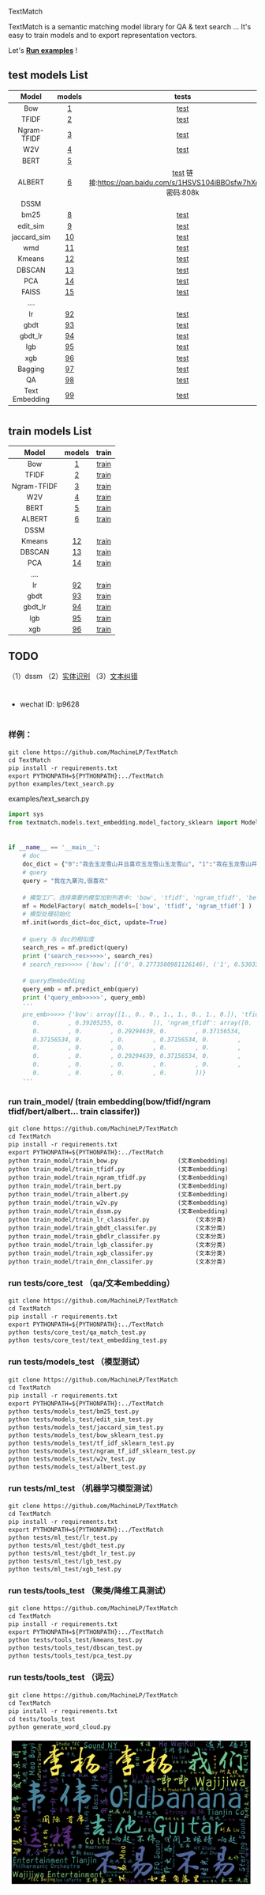
TextMatch

TextMatch is a semantic matching model library for QA & text search ...  It's easy to train models and to export representation vectors.

Let's [**Run examples**](./EXAMPLES.md) !

## test models List

|         Model       |   models   |    tests   |  
| :-----------------: | :---------:| :---------:|
|  Bow  | [1](./textmatch/models/text_embedding/bow_sklearn.py)                    | [test](./tests/models_test/bow_sklearn_test.py) |
| TFIDF | [2](./textmatch/models/text_embedding/tf_idf_sklearn.py)                 | [test](./tests/models_test/tf_idf_sklearn_test.py) |
| Ngram-TFIDF     | [3](./textmatch/models/text_embedding/ngram_tf_idf_sklearn.py) | [test](./tests/models_test/ngram_tf_idf_sklearn_test.py) |
| W2V     | [4](./textmatch/models/text_embedding/w2v.py)                          | [test](./tests/models_test/w2v_test.py) |
| BERT    | [5](./textmatch/models/text_embedding/bert_embedding.py)               | |
| ALBERT  | [6](./textmatch/models/text_embedding/albert_embedding.py)             | [test](./tests/models_test/albert_embedding_test.py) 链接:https://pan.baidu.com/s/1HSVS104iBBOsfw7hXdyqLQ  密码:808k |
| DSSM    |  |  |
| bm25    | [8](./textmatch/models/text_search/bm25.py)  | [test](./tests/models_test/bm25_test.py) |
| edit_sim    | [9](./textmatch/models/text_search/edit_sim.py)  | [test](./tests/models_test/edit_sim_test.py) |
| jaccard_sim    | [10](./textmatch/models/text_search/jaccard_sim.py)  | [test](./tests/models_test/jaccard_sim_test.py) |
| wmd    | [11](./tests/models_test/wmd_test.py)  | [test](./tests/models_test/wmd_test.py) |
| Kmeans    | [12](./textmatch/tools/clustering/kmeans.py)  | [test](./tests/tools_test/kmeans_test.py) |
| DBSCAN    | [13](./textmatch/tools/clustering/dbscan.py)  | [test](./tests/tools_test/dbscan_test.py) |
| PCA    | [14](./textmatch/tools/decomposition/pca.py)  | [test](./tests/tools_test/pca_test.py) |
| FAISS  | [15](./textmatch/tools/faiss/faiss.py)  | [test](./tests/tools_test/faiss_test.py) |
| ....    |  |  |
| lr    | [92](./textmatch/models/ml/lr.py) | [test](./tests/ml_test/lr_test.py) |
| gbdt    | [93](./textmatch/models/ml/gbdt.py) | [test](./tests/ml_test/gbdt_test.py) |
| gbdt_lr    | [94](./textmatch/models/ml/gbdt_lr.py) | [test](./tests/ml_test/gbdt_lr_test.py) |
| lgb    | [95](./textmatch/models/ml/lgb.py) | [test](./tests/ml_test/lgb_test.py) |
| xgb    | [96](./textmatch/models/ml/xgb.py) | [test](./tests/ml_test/xgb_test.py) |
| Bagging    | [97](./textmatch/models/text_embedding/model_factory_sklearn.py)     | [test](./tests/models_test/factory_test.py)  |
| QA    | [98](./textmatch/core/qa_match.py)     | [test](./tests/core_test/qa_match_test.py)  |
| Text Embedding    | [99](./textmatch/core/text_embedding.py)     | [test](./tests/core_test/text_embedding_test.py)  |

# 

## train models List
|         Model       |   models   |    train   |  
| :-----------------: | :---------:| :---------:|
|  Bow  | [1](./textmatch/models/text_embedding/bow_sklearn.py)                    | [train](./train_model/train_bow.py) |
| TFIDF | [2](./textmatch/models/text_embedding/tf_idf_sklearn.py)                 | [train](./train_model/train_tfidf.py) |
| Ngram-TFIDF     | [3](./textmatch/models/text_embedding/ngram_tf_idf_sklearn.py) | [train](./train_model/train_ngram_tfidf.py) |
| W2V     | [4](./textmatch/models/text_embedding/w2v.py)                          | [train](./train_model/train_w2v.py) |
| BERT    | [5](./textmatch/models/text_embedding/bert_embedding.py)               | [train](./train_model/train_bert.py) |
| ALBERT  | [6](./textmatch/models/text_embedding/albert_embedding.py)             | [train](./train_model/train_albert.py) |
| DSSM    |  |  |
| Kmeans    | [12](./textmatch/tools/clustering/kmeans.py)  | [train](./tests/tools_test/kmeans_test.py) |
| DBSCAN    | [13](./textmatch/tools/clustering/dbscan.py)  | [train](./tests/tools_test/dbscan_test.py) |
| PCA    | [14](./textmatch/tools/decomposition/pca.py)  | [train](./tests/tools_test/pca_test.py) |
| ....    |  |  |
| lr    | [92](./textmatch/models/ml/lr.py) | [train](./train_model/train_lr_classifer.py) |
| gbdt    | [93](./textmatch/models/ml/gbdt.py) | [train](./train_model/train_gbdt_classifer.py) |
| gbdt_lr    | [94](./textmatch/models/ml/gbdt_lr.py) | [train](./train_model/train_gbdtlr_classifer.py) |
| lgb    | [95](./textmatch/models/ml/lgb.py) | [train](./train_model/train_lgb_classifer.py) |
| xgb    | [96](./textmatch/models/ml/xgb.py) | [train](./train_model/train_xgb_classifer.py) |




## TODO
（1）dssm
（2）[实体识别](https://github.com/bojone/bert4keras/blob/master/examples/task_sequence_labeling_ner_crf.py)
（3）[文本纠错](https://github.com/shibing624/pycorrector)




# 
- wechat ID: lp9628




# 
# 

### 样例：
```
git clone https://github.com/MachineLP/TextMatch
cd TextMatch
pip install -r requirements.txt
export PYTHONPATH=${PYTHONPATH}:../TextMatch
python examples/text_search.py

```

examples/text_search.py
```python
import sys
from textmatch.models.text_embedding.model_factory_sklearn import ModelFactory


if __name__ == '__main__':
    # doc
    doc_dict = {"0":"我去玉龙雪山并且喜欢玉龙雪山玉龙雪山", "1":"我在玉龙雪山并且喜欢玉龙雪山", "2":"我在九寨沟", "3":"你好"}   
    # query
    query = "我在九寨沟,很喜欢"
    
    # 模型工厂，选择需要的模型加到列表中: 'bow', 'tfidf', 'ngram_tfidf', 'bert', 'albert', 'w2v'
    mf = ModelFactory( match_models=['bow', 'tfidf', 'ngram_tfidf'] )
    # 模型处理初始化
    mf.init(words_dict=doc_dict, update=True)

    # query 与 doc的相似度
    search_res = mf.predict(query)
    print ('search_res>>>>>', search_res) 
    # search_res>>>>> {'bow': [('0', 0.2773500981126146), ('1', 0.5303300858899106), ('2', 0.8660254037844388), ('3', 0.0)], 'tfidf': [('0', 0.2201159065358879), ('1', 0.46476266418455736), ('2', 0.8749225357988296), ('3', 0.0)], 'ngram_tfidf': [('0', 0.035719486884261346), ('1', 0.09654705406841395), ('2', 0.9561288696241232), ('3', 0.0)]}
    
    # query的embedding
    query_emb = mf.predict_emb(query)
    print ('query_emb>>>>>', query_emb) 
    '''
    pre_emb>>>>> {'bow': array([1., 0., 0., 1., 1., 0., 1., 0.]), 'tfidf': array([0.61422608, 0.        , 0.        , 0.4842629 , 0.4842629 ,
       0.        , 0.39205255, 0.        ]), 'ngram_tfidf': array([0.        , 0.        , 0.37156534, 0.37156534, 0.        ,
       0.        , 0.        , 0.29294639, 0.        , 0.37156534,
       0.37156534, 0.        , 0.        , 0.37156534, 0.        ,
       0.        , 0.        , 0.        , 0.        , 0.        ,
       0.        , 0.        , 0.29294639, 0.37156534, 0.        ,
       0.        , 0.        , 0.        , 0.        , 0.        ,
       0.        , 0.        , 0.        , 0.        ])}
    '''

```

### run train_model/ (train embedding(bow/tfidf/ngram tfidf/bert/albert...  train classifer))
```
git clone https://github.com/MachineLP/TextMatch
cd TextMatch
pip install -r requirements.txt
export PYTHONPATH=${PYTHONPATH}:../TextMatch
python train_model/train_bow.py                 (文本embedding)
python train_model/train_tfidf.py               (文本embedding)
python train_model/train_ngram_tfidf.py         (文本embedding)
python train_model/train_bert.py                (文本embedding)
python train_model/train_albert.py              (文本embedding)
python train_model/train_w2v.py                 (文本embedding)
python train_model/train_dssm.py                (文本embedding)
python train_model/train_lr_classifer.py             (文本分类)
python train_model/train_gbdt_classifer.py           (文本分类)
python train_model/train_gbdlr_classifer.py          (文本分类)
python train_model/train_lgb_classifer.py            (文本分类)
python train_model/train_xgb_classifer.py            (文本分类)
python train_model/train_dnn_classifer.py            (文本分类)
```

### run tests/core_test （qa/文本embedding）
```
git clone https://github.com/MachineLP/TextMatch
cd TextMatch
pip install -r requirements.txt
export PYTHONPATH=${PYTHONPATH}:../TextMatch
python tests/core_test/qa_match_test.py
python tests/core_test/text_embedding_test.py
```



### run tests/models_test （模型测试）
```
git clone https://github.com/MachineLP/TextMatch
cd TextMatch
pip install -r requirements.txt
export PYTHONPATH=${PYTHONPATH}:../TextMatch
python tests/models_test/bm25_test.py
python tests/models_test/edit_sim_test.py
python tests/models_test/jaccard_sim_test.py
python tests/models_test/bow_sklearn_test.py
python tests/models_test/tf_idf_sklearn_test.py
python tests/models_test/ngram_tf_idf_sklearn_test.py
python tests/models_test/w2v_test.py
python tests/models_test/albert_test.py
```

### run tests/ml_test  （机器学习模型测试）
```
git clone https://github.com/MachineLP/TextMatch
cd TextMatch
pip install -r requirements.txt
export PYTHONPATH=${PYTHONPATH}:../TextMatch
python tests/ml_test/lr_test.py
python tests/ml_test/gbdt_test.py
python tests/ml_test/gbdt_lr_test.py
python tests/ml_test/lgb_test.py
python tests/ml_test/xgb_test.py
```

### run tests/tools_test   （聚类/降维工具测试）
```
git clone https://github.com/MachineLP/TextMatch
cd TextMatch
pip install -r requirements.txt
export PYTHONPATH=${PYTHONPATH}:../TextMatch
python tests/tools_test/kmeans_test.py
python tests/tools_test/dbscan_test.py
python tests/tools_test/pca_test.py
```

### run tests/tools_test   （词云）
```
git clone https://github.com/MachineLP/TextMatch
cd TextMatch
pip install -r requirements.txt
cd tests/tools_test
python generate_word_cloud.py
```
![word_cloud](./docs/pics/word_cloud.png)
